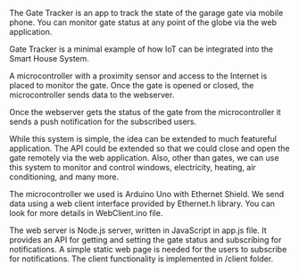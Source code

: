The Gate Tracker is an app to track the state of the garage gate via mobile phone.
You can monitor gate status at any point of the globe via the web application.

Gate Tracker is a minimal example of how IoT can be integrated into the Smart House System.

A microcontroller with a proximity sensor and access to the Internet is placed 
to monitor the gate. Once the gate is opened or closed, the microcontroller sends data to 
the webserver.

Once the webserver gets the status of the gate from the microcontroller it sends a push notification
for the subscribed users.

While this system is simple, the idea can be extended to much featureful 
application. 
The API could be extended so that we could close and open the gate remotely via the web application.
Also, other than gates, we can use this system to monitor and control windows, electricity, heating,
air conditioning, and many more.

The microcontroller we used is Arduino Uno with Ethernet Shield. We send data using a web client interface
provided by Ethernet.h library. You can look for more details in WebClient.ino file. 

The web server is Node.js server, written in JavaScript in app.js file. It provides an API for getting and setting the
gate status and subscribing for notifications. A simple static web page is needed for the users to subscribe 
for notifications. The client functionality is implemented in /client folder.




